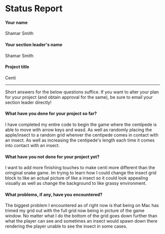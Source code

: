 # Status Report

#### Your name

Shamar Smith

#### Your section leader's name

Shamar Smith

#### Project title

Centi

***

Short answers for the below questions suffice. If you want to alter your plan for your project (and obtain approval for the same), be sure to email your section leader directly!

#### What have you done for your project so far?

I have completed my entire code to begin the game where the centipede is able to move with arrow keys and wasd. As well as randomly placing the apple/insect to a random grid whenver the centipede comes in contact with an insect. As well as increasing the centipede's length each time it comes into contact with an insect.

#### What have you not done for your project yet?

I want to add more finishing touches to make centi more different than the oringinal snake game. Im trying to learn how I could change the insect grid block to like an actual picture of like a insect so it could look appealing visually as well as change the background to like grassy environment.

#### What problems, if any, have you encountered?

The biggest problem I encountered as of right now is that being on Mac has trimed my grid out with the full grid now being in picture of the game window. No matter what I do the bottom of the grid goes down further than what the player can see and sometimes an insect would spawn down there rendering the player unable to see the insect in some cases.
